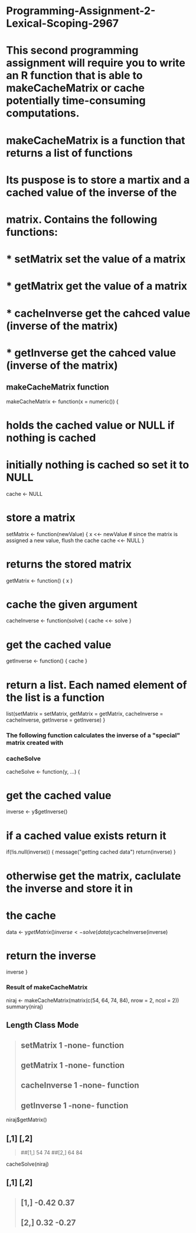 # Programming-Assignment-2-Lexical-Scoping-2967
# This second programming assignment will require you to write an R function that is able to makeCacheMatrix or cache potentially time-consuming computations.
# makeCacheMatrix is a function that returns a list of functions
# Its puspose is to store a martix and a cached value of the inverse of the 
# matrix. Contains the following functions:
# * setMatrix      set the value of a matrix
# * getMatrix      get the value of a matrix
# * cacheInverse   get the cahced value (inverse of the matrix)
# * getInverse     get the cahced value (inverse of the matrix)
## makeCacheMatrix function
makeCacheMatrix <- function(x = numeric()) {
   
   # holds the cached value or NULL if nothing is cached
   # initially nothing is cached so set it to NULL
   cache <- NULL
   
   # store a matrix
   setMatrix <- function(newValue) {
     x <<- newValue
     # since the matrix is assigned a new value, flush the cache
     cache <<- NULL
   }
   
   # returns the stored matrix
   getMatrix <- function() {
     x
   }
   
   # cache the given argument 
   cacheInverse <- function(solve) {
     cache <<- solve
   }
   
   # get the cached value
   getInverse <- function() {
     cache
   }
   
   # return a list. Each named element of the list is a function
   list(setMatrix = setMatrix, getMatrix = getMatrix, cacheInverse = cacheInverse, getInverse = getInverse)
 }
> 
### The following function calculates the inverse of a "special" matrix created with 
### cacheSolve
cacheSolve <- function(y, ...) {
  # get the cached value
  inverse <- y$getInverse()
  # if a cached value exists return it
  if(!is.null(inverse)) {
    message("getting cached data")
    return(inverse)
  }
  # otherwise get the matrix, caclulate the inverse and store it in
  # the cache
  data <- y$getMatrix()
  inverse <- solve(data)
  y$cacheInverse(inverse)
   
  # return the inverse
  inverse
}
### Result of makeCacheMatrix 
niraj <- makeCacheMatrix(matrix(c(54, 64, 74, 84), nrow = 2, ncol = 2))
summary(niraj)
 ##              Length Class  Mode    
>## setMatrix    1      -none- function
>## getMatrix    1      -none- function
>## cacheInverse 1      -none- function
>## getInverse   1      -none- function
> 
> 
niraj$getMatrix()
##       [,1] [,2]
>##[1,]   54   74
>##[2,]   64   84
> 
cacheSolve(niraj)
##        [,1]  [,2]
>## [1,] -0.42  0.37
>## [2,]  0.32 -0.27
> 
